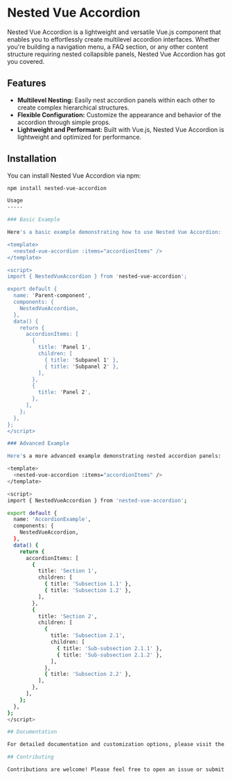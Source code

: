 # Nested Vue Accordion

Nested Vue Accordion is a lightweight and versatile Vue.js component that enables you to effortlessly create multilevel accordion interfaces. Whether you're building a navigation menu, a FAQ section, or any other content structure requiring nested collapsible panels, Nested Vue Accordion has got you covered.

## Features

- **Multilevel Nesting:** Easily nest accordion panels within each other to create complex hierarchical structures.
- **Flexible Configuration:** Customize the appearance and behavior of the accordion through simple props.
- **Lightweight and Performant:** Built with Vue.js, Nested Vue Accordion is lightweight and optimized for performance.

## Installation

You can install Nested Vue Accordion via npm:

```bash
npm install nested-vue-accordion

Usage
-----

### Basic Example

Here's a basic example demonstrating how to use Nested Vue Accordion:

<template>
  <nested-vue-accordion :items="accordionItems" />
</template>

<script>
import { NestedVueAccordion } from 'nested-vue-accordion';

export default {
  name: 'Parent-component',
  components: {
    NestedVueAccordion,
  },
  data() {
    return {
      accordionItems: [
        {
          title: 'Panel 1',
          children: [
            { title: 'Subpanel 1' },
            { title: 'Subpanel 2' },
          ],
        },
        {
          title: 'Panel 2',
        },
      ],
    };
  },
};
</script>

### Advanced Example

Here's a more advanced example demonstrating nested accordion panels:

<template>
  <nested-vue-accordion :items="accordionItems" />
</template>

<script>
import { NestedVueAccordion } from 'nested-vue-accordion';

export default {
  name: 'AccordionExample',
  components: {
    NestedVueAccordion,
  },
  data() {
    return {
      accordionItems: [
        {
          title: 'Section 1',
          children: [
            { title: 'Subsection 1.1' },
            { title: 'Subsection 1.2' },
          ],
        },
        {
          title: 'Section 2',
          children: [
            {
              title: 'Subsection 2.1',
              children: [
                { title: 'Sub-subsection 2.1.1' },
                { title: 'Sub-subsection 2.1.2' },
              ],
            },
            { title: 'Subsection 2.2' },
          ],
        },
      ],
    };
  },
};
</script>

## Documentation

For detailed documentation and customization options, please visit the [Nested Vue Accordion GitHub repository](https://github.com/hemant-rao/nested-vue-accordion).

## Contributing

Contributions are welcome! Please feel free to open an issue or submit a pull request.